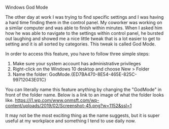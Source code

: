 Windows God Mode

The other day at work I was trying to find specific settings and I was having a hard time finding them in the control panel.
My coworker was working on a similar computer and was able to finish within minutes. When I asked him how he was able to navigate to the settings within control panel, he 
bursted out laughing and showed me a nice little tweak that is a lot easier to get to setting and it is all sorted by categories. This tweak is called God Mode.

In order to access this feature, you have to follow three simple steps:
1. Make sure your system account has administrative privileges
2. Right-click on the Windows 10 desktop and choose New > Folder
3. Name the folder: GodMode.{ED7BA470-8E54-465E-825C-99712043E01C}

You can literally name this feature anything by changing the "GodMode" in front of the folder name. 
Below is a link to an image of what the folder looks like.
https://i1.wp.com/www.onmsft.com/wp-content/uploads/2019/02/Screenshot-45.png?w=1152&ssl=1

It may not be the most exciting thing as the name suggests, but it is super useful at my workplace and something I tend to use daily now.